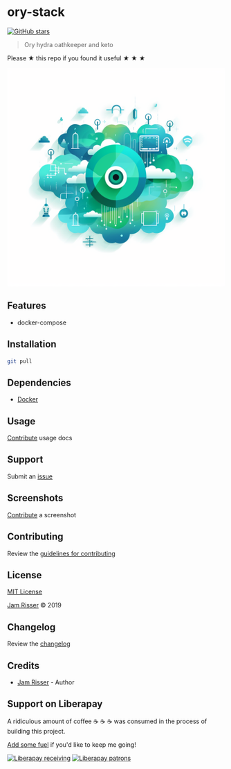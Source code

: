 # ory-stack

[![GitHub stars](https://img.shields.io/github/stars/codejamninja/ory-stack.svg?style=social&label=Stars)](https://github.com/codejamninja/ory-stack)

> Ory hydra oathkeeper and keto

Please ★ this repo if you found it useful ★ ★ ★

![](assets/ory-stack.png)

## Features

* docker-compose


## Installation

```sh
git pull 
```


## Dependencies

* [Docker](https://www.docker.com)


## Usage

[Contribute](https://github.com/codejamninja/ory-stack/blob/master/CONTRIBUTING.md) usage docs


## Support

Submit an [issue](https://github.com/codejamninja/ory-stack/issues/new)


## Screenshots

[Contribute](https://github.com/codejamninja/ory-stack/blob/master/CONTRIBUTING.md) a screenshot


## Contributing

Review the [guidelines for contributing](https://github.com/codejamninja/ory-stack/blob/master/CONTRIBUTING.md)


## License

[MIT License](https://github.com/codejamninja/ory-stack/blob/master/LICENSE)

[Jam Risser](https://codejamninja.com) © 2019


## Changelog

Review the [changelog](https://github.com/codejamninja/ory-stack/blob/master/CHANGELOG.md)


## Credits

* [Jam Risser](https://codejamninja.com) - Author


## Support on Liberapay

A ridiculous amount of coffee ☕ ☕ ☕ was consumed in the process of building this project.

[Add some fuel](https://liberapay.com/codejamninja/donate) if you'd like to keep me going!

[![Liberapay receiving](https://img.shields.io/liberapay/receives/codejamninja.svg?style=flat-square)](https://liberapay.com/codejamninja/donate)
[![Liberapay patrons](https://img.shields.io/liberapay/patrons/codejamninja.svg?style=flat-square)](https://liberapay.com/codejamninja/donate)
